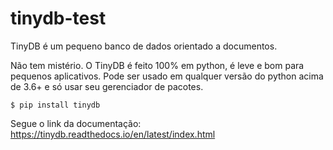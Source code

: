 # tinydb-test
TinyDB é um pequeno banco de dados orientado a documentos.

Não tem mistério. O TinyDB é feito 100% em python, é leve e bom para pequenos aplicativos.
Pode ser usado em qualquer versão do python acima de 3.6+ e só usar seu gerenciador de pacotes.

```
$ pip install tinydb
```

Segue o link da documentação:
https://tinydb.readthedocs.io/en/latest/index.html
